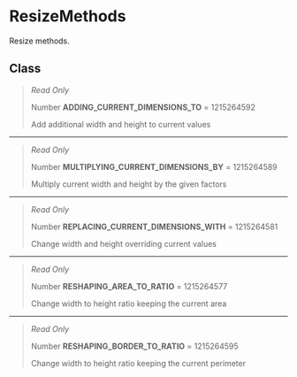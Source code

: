 # ResizeMethods
Resize methods.

## Class
> *Read Only* 
> 
> Number **ADDING_CURRENT_DIMENSIONS_TO** = 1215264592
> 
> Add additional width and height to current values
*** 
> *Read Only* 
> 
> Number **MULTIPLYING_CURRENT_DIMENSIONS_BY** = 1215264589
> 
> Multiply current width and height by the given factors
*** 
> *Read Only* 
> 
> Number **REPLACING_CURRENT_DIMENSIONS_WITH** = 1215264581
> 
> Change width and height overriding current values
*** 
> *Read Only* 
> 
> Number **RESHAPING_AREA_TO_RATIO** = 1215264577
> 
> Change width to height ratio keeping the current area
*** 
> *Read Only* 
> 
> Number **RESHAPING_BORDER_TO_RATIO** = 1215264595
> 
> Change width to height ratio keeping the current perimeter

